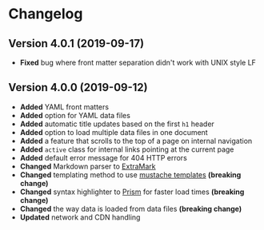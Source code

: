 # Changelog

## Version 4.0.1 (2019-09-17)

- **Fixed** bug where front matter separation didn't work with UNIX style LF

## Version 4.0.0 (2019-09-12)

- **Added** YAML front matters
- **Added** option for YAML data files
- **Added** automatic title updates based on the first `h1` header
- **Added** option to load multiple data files in one document
- **Added** a feature that scrolls to the top of a page on internal navigation
- **Added** `active` class for internal links pointing at the current page
- **Added** default error message for 404 HTTP errors
- **Changed** Markdown parser to [ExtraMark](https://github.com/vimtaai/extramark)
- **Changed** templating method to use [mustache templates](http://mustache.github.io/) **(breaking change)**
- **Changed** syntax highlighter to [Prism](https://prismjs.com/) for faster load times **(breaking change)**
- **Changed** the way data is loaded from data files **(breaking change)**
- **Updated** network and CDN handling
